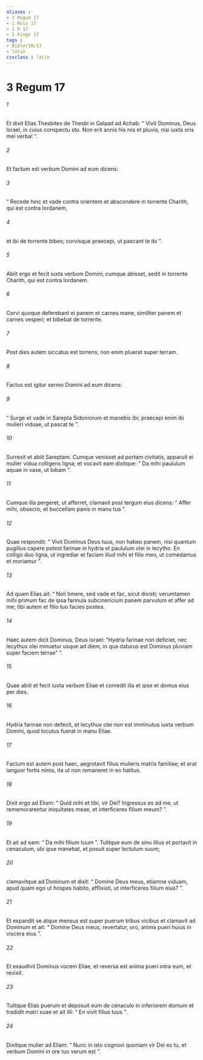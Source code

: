 ```yaml
---
aliases : 
- 3 Regum 17
- 1 Rois 17
- 1 R 17
- 1 Kings 17
tags : 
- Bible/1R/17
- latin
cssclass : latin
---
```


# 3 Regum 17

###### 1
Et dixit Elias Thesbites de Thesbi in Galaad ad Achab: “ Vivit Dominus, Deus Israel, in cuius conspectu sto. Non erit annis his ros et pluvia, nisi iuxta oris mei verba! ”.
###### 2
Et factum est verbum Domini ad eum dicens: 
###### 3
“ Recede hinc et vade contra orientem et abscondere in torrente Charith, qui est contra Iordanem, 
###### 4
et ibi de torrente bibes; corvisque praecepi, ut pascant te ibi ”. 
###### 5
Abiit ergo et fecit iuxta verbum Domini; cumque abisset, sedit in torrente Charith, qui est contra Iordanem. 
###### 6
Corvi quoque deferebant ei panem et carnes mane, similiter panem et carnes vesperi; et bibebat de torrente. 
###### 7
Post dies autem siccatus est torrens; non enim pluerat super terram.
###### 8
Factus est igitur sermo Domini ad eum dicens: 
###### 9
“ Surge et vade in Sarepta Sidoniorum et manebis ibi; praecepi enim ibi mulieri viduae, ut pascat te ”. 
###### 10
Surrexit et abiit Sareptam. Cumque venisset ad portam civitatis, apparuit ei mulier vidua colligens ligna; et vocavit eam dixitque: “ Da mihi paululum aquae in vase, ut bibam ”. 
###### 11
Cumque illa pergeret, ut afferret, clamavit post tergum eius dicens: “ Affer mihi, obsecro, et buccellam panis in manu tua ”. 
###### 12
Quae respondit: “ Vivit Dominus Deus tuus, non habeo panem, nisi quantum pugillus capere potest farinae in hydria et paululum olei in lecytho. En colligo duo ligna, ut ingrediar et faciam illud mihi et filio meo, ut comedamus et moriamur ”.
###### 13
Ad quam Elias ait: “ Noli timere, sed vade et fac, sicut dixisti; verumtamen mihi primum fac de ipsa farinula subcinericium panem parvulum et affer ad me; tibi autem et filio tuo facies postea. 
###### 14
Haec autem dicit Dominus, Deus Israel: “Hydria farinae non deficiet, nec lecythus olei minuetur usque ad diem, in qua daturus est Dominus pluviam super faciem terrae” ”. 
###### 15
Quae abiit et fecit iuxta verbum Eliae et comedit illa et ipse et domus eius per dies. 
###### 16
Hydria farinae non defecit, et lecythus olei non est imminutus iuxta verbum Domini, quod locutus fuerat in manu Eliae.
###### 17
Factum est autem post haec, aegrotavit filius mulieris matris familiae; et erat languor fortis nimis, ita ut non remaneret in eo halitus. 
###### 18
Dixit ergo ad Eliam: “ Quid mihi et tibi, vir Dei? Ingressus es ad me, ut rememorarentur iniquitates meae, et interficeres filium meum? ”. 
###### 19
Et ait ad eam: “ Da mihi filium tuum ”. Tulitque eum de sinu illius et portavit in cenaculum, ubi ipse manebat, et posuit super lectulum suum; 
###### 20
clamavitque ad Dominum et dixit: “ Domine Deus meus, etiamne viduam, apud quam ego ut hospes habito, afflixisti, ut interficeres filium eius? ”. 
###### 21
Et expandit se atque mensus est super puerum tribus vicibus et clamavit ad Dominum et ait: “ Domine Deus meus, revertatur, oro, anima pueri huius in viscera eius ”. 
###### 22
Et exaudivit Dominus vocem Eliae, et reversa est anima pueri intra eum, et revixit. 
###### 23
Tulitque Elias puerum et deposuit eum de cenaculo in inferiorem domum et tradidit matri suae et ait illi: “ En vivit filius tuus ”. 
###### 24
Dixitque mulier ad Eliam: “ Nunc in isto cognovi quoniam vir Dei es tu, et verbum Domini in ore tuo verum est ”.
